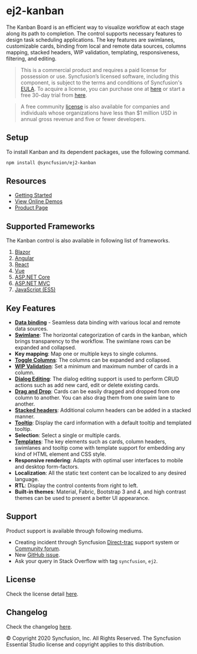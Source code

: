 # ej2-kanban

The Kanban Board is an efficient way to visualize workflow at each stage along its path to completion. The control supports necessary features to design task scheduling applications. The key features are swimlanes, customizable cards, binding from local and remote data sources, columns mapping, stacked headers, WIP validation, templating, responsiveness, filtering, and editing.

> This is a commercial product and requires a paid license for possession or use. Syncfusion’s licensed software, including this component, is subject to the terms and conditions of Syncfusion's [EULA](https://www.syncfusion.com/eula/es/). To acquire a license, you can purchase one at [here](https://www.syncfusion.com/sales/products) or start a free 30-day trial from [here](https://www.syncfusion.com/account/manage-trials/start-trials).

> A free community [license](https://www.syncfusion.com/products/communitylicense) is also available for companies and individuals whose organizations have less than $1 million USD in annual gross revenue and five or fewer developers.

## Setup

To install Kanban and its dependent packages, use the following command.

```sh
npm install @syncfusion/ej2-kanban
```

## Resources

* [Getting Started](https://ej2.syncfusion.com/documentation/kanban/getting-started/index.html)
* [View Online Demos](https://ej2.syncfusion.com/demos/#/material/kanban/overview.html)
* [Product Page](https://www.syncfusion.com/javascript-ui-controls/js-kanban-board)

## Supported Frameworks

The Kanban control is also available in following list of frameworks.

1. [Blazor](https://www.syncfusion.com/blazor-components/blazor-kanban-board)
2. [Angular](https://www.syncfusion.com/angular-ui-components/angular-kanban-board)
3. [React](https://www.syncfusion.com/react-ui-components/react-kanban-board)
4. [Vue](https://www.syncfusion.com/vue-ui-components/vue-kanban-board)
5. [ASP.NET Core](https://www.syncfusion.com/aspnet-core-ui-controls/kanban-board)
6. [ASP.NET MVC](https://www.syncfusion.com/aspnet-mvc-ui-controls/kanban-board)
7. [JavaScript (ES5)](https://www.syncfusion.com/javascript-ui-controls/js-kanban-board)

## Key Features

* [**Data binding**](https://ej2.syncfusion.com/demos/#/material/kanban/remote-data.html) - Seamless data binding with various local and remote data sources.
* [**Swimlane**](https://ej2.syncfusion.com/demos/#/material/kanban/swimlane.html): The horizontal categorization of cards in the kanban, which brings transparency to the workflow. The swimlane rows can be expanded and collapsed.
* **Key mapping**: Map one or multiple keys to single columns.
* [**Toggle Columns**](https://ej2.syncfusion.com/demos/#/material/kanban/toggle-columns.html): The columns can be expanded and collapsed.
* [**WIP Validation**](https://ej2.syncfusion.com/demos/#/material/kanban/wip-validation.html): Set a minimum and maximum number of cards in a column.
* [**Dialog Editing**](https://ej2.syncfusion.com/demos/#/material/kanban/dialog-editing.html): The dialog editing support is used to perform CRUD actions such as add new card, edit or delete existing cards.
* [**Drag and Drop**](https://ej2.syncfusion.com/demos/#/material/kanban/overview.html): Cards can be easily dragged and dropped from one column to another. You can also drag them from one swim lane to another.
* [**Stacked headers**](https://ej2.syncfusion.com/demos/#/material/kanban/stacked-header.html): Additional column headers can be added in a stacked manner.
* [**Tooltip**](https://ej2.syncfusion.com/demos/#/material/kanban/tooltip-template.html): Display the card information with a default tooltip and templated tooltip.
* **Selection**: Select a single or multiple cards.
* [**Templates**](https://ej2.syncfusion.com/demos/#/material/kanban/card-template.html): The key elements such as cards, column headers, swimlanes and tooltip come with template support for embedding any kind of HTML element and CSS style.
* **Responsive rendering**: Adapts with optimal user interfaces to mobile and desktop form-factors.
* **Localization**: All the static text content can be localized to any desired language.
* **RTL**: Display the control contents from right to left.
* **Built-in themes**: Material, Fabric, Bootstrap 3 and 4, and high contrast themes can be used to present a better UI appearance.

## Support

Product support is available through following mediums.

* Creating incident through Syncfusion [Direct-trac](https://www.syncfusion.com/support/directtrac/incidents) support system or [Community forum](https://www.syncfusion.com/forums/essential-js2).
* New [GitHub issue](https://github.com/syncfusion/ej2-javascript-ui-controls/issues/new).
* Ask your query in Stack Overflow with tag `syncfusion`, `ej2`.

## License

Check the license detail [here](https://github.com/syncfusion/ej2-javascript-ui-controls/blob/master/license).

## Changelog

Check the changelog [here](https://ej2.syncfusion.com/documentation/release-notes).

© Copyright 2020 Syncfusion, Inc. All Rights Reserved. The Syncfusion Essential Studio license and copyright applies to this distribution.